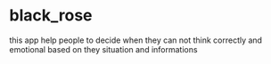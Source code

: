 # black_rose
this app help people to decide when they can not think correctly and emotional based on they situation and informations 
